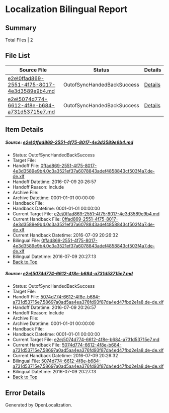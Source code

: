 # <a name='report-top'></a> Localization Bilingual Report

## Summary
 Total Files | 2

## File List
 Source File | Status | Details 
 ----------- | ------ | ------- 
 [e2e\0ffad869-2551-4f75-8017-4e3d3589e9b4.md](https://github.com/OpenLocalizationTestOrg/oltest/blob/86348a8efb1922f77a3c1fc9aa9465a95d0cbaa7/e2e/0ffad869-2551-4f75-8017-4e3d3589e9b4.md) | OutofSyncHandedBackSuccess | [Details](#9beaf400d1f10e01fb98e54c2e2c594813c317641)
 [e2e\5074d774-6612-4f8e-b684-a731d53715e7.md](https://github.com/OpenLocalizationTestOrg/oltest/blob/86348a8efb1922f77a3c1fc9aa9465a95d0cbaa7/e2e/5074d774-6612-4f8e-b684-a731d53715e7.md) | OutofSyncHandedBackSuccess | [Details](#1032a376434ee2c924b5cd560705d62969bd7f122)

## Item Details
##### <a name='9beaf400d1f10e01fb98e54c2e2c594813c317641'></a> Source: [e2e\0ffad869-2551-4f75-8017-4e3d3589e9b4.md](https://github.com/OpenLocalizationTestOrg/oltest/blob/86348a8efb1922f77a3c1fc9aa9465a95d0cbaa7/e2e/0ffad869-2551-4f75-8017-4e3d3589e9b4.md)
* Status: OutofSyncHandedBackSuccess
* Target File: 
* Handoff File: [0ffad869-2551-4f75-8017-4e3d3589e9b4.0c3a3521ef37a6078843adef4858843cf503f4a7.de-de.xlf](https://github.com/OpenLocalizationTestOrg/olhandoff-e2e/blob/7c981acb1259522051f60e5464ad6b8dd56fabc6/ol-handoff/OpenLocalizationTestOrg/oltest-dede-fly/ci/ht/0ffad869-2551-4f75-8017-4e3d3589e9b4.0c3a3521ef37a6078843adef4858843cf503f4a7.de-de.xlf)
* Handoff Datetime: 2016-07-09 20:26:57
* Handoff Reason: Include
* Archive File: 
* Archive Datetime: 0001-01-01 00:00:00
* Handback File: 
* Handback Datetime: 0001-01-01 00:00:00
* Current Target File: [e2e\0ffad869-2551-4f75-8017-4e3d3589e9b4.md](https://github.com/OpenLocalizationTestOrg/oltest-dede-fly/blob/00decc95e2deff1f97f77ce47ef44d6931a05650/e2e/0ffad869-2551-4f75-8017-4e3d3589e9b4.md)
* Current Handback File: [0ffad869-2551-4f75-8017-4e3d3589e9b4.0c3a3521ef37a6078843adef4858843cf503f4a7.de-de.xlf](https://github.com/OpenLocalizationTestOrg/olhandback-e2e/blob/3d6873091a48e3189d7df681d2139c19159d8779/ol-handback/OpenLocalizationTestOrg/oltest-dede-fly/ci/ht/0ffad869-2551-4f75-8017-4e3d3589e9b4.0c3a3521ef37a6078843adef4858843cf503f4a7.de-de.xlf)
* Current Handback Datetime: 2016-07-09 20:26:32
* Bilingual File: [0ffad869-2551-4f75-8017-4e3d3589e9b4.0c3a3521ef37a6078843adef4858843cf503f4a7.de-de.xlf](https://github.com/OpenLocalizationTestOrg/olhandback-e2e/blob/3d6873091a48e3189d7df681d2139c19159d8779/ol-handback/OpenLocalizationTestOrg/oltest-dede-fly/ci/ht/0ffad869-2551-4f75-8017-4e3d3589e9b4.0c3a3521ef37a6078843adef4858843cf503f4a7.de-de.xlf)
* Bilingual Datetime: 2016-07-09 20:27:13
* [Back to Top](#report-top)

##### <a name='1032a376434ee2c924b5cd560705d62969bd7f122'></a> Source: [e2e\5074d774-6612-4f8e-b684-a731d53715e7.md](https://github.com/OpenLocalizationTestOrg/oltest/blob/86348a8efb1922f77a3c1fc9aa9465a95d0cbaa7/e2e/5074d774-6612-4f8e-b684-a731d53715e7.md)
* Status: OutofSyncHandedBackSuccess
* Target File: 
* Handoff File: [5074d774-6612-4f8e-b684-a731d53715e7.58697a0ad5aa4ea376fd93f87da4ed47fbd2e1a8.de-de.xlf](https://github.com/OpenLocalizationTestOrg/olhandoff-e2e/blob/7c981acb1259522051f60e5464ad6b8dd56fabc6/ol-handoff/OpenLocalizationTestOrg/oltest-dede-fly/ci/ht/5074d774-6612-4f8e-b684-a731d53715e7.58697a0ad5aa4ea376fd93f87da4ed47fbd2e1a8.de-de.xlf)
* Handoff Datetime: 2016-07-09 20:26:57
* Handoff Reason: Include
* Archive File: 
* Archive Datetime: 0001-01-01 00:00:00
* Handback File: 
* Handback Datetime: 0001-01-01 00:00:00
* Current Target File: [e2e\5074d774-6612-4f8e-b684-a731d53715e7.md](https://github.com/OpenLocalizationTestOrg/oltest-dede-fly/blob/00decc95e2deff1f97f77ce47ef44d6931a05650/e2e/5074d774-6612-4f8e-b684-a731d53715e7.md)
* Current Handback File: [5074d774-6612-4f8e-b684-a731d53715e7.58697a0ad5aa4ea376fd93f87da4ed47fbd2e1a8.de-de.xlf](https://github.com/OpenLocalizationTestOrg/olhandback-e2e/blob/3d6873091a48e3189d7df681d2139c19159d8779/ol-handback/OpenLocalizationTestOrg/oltest-dede-fly/ci/ht/5074d774-6612-4f8e-b684-a731d53715e7.58697a0ad5aa4ea376fd93f87da4ed47fbd2e1a8.de-de.xlf)
* Current Handback Datetime: 2016-07-09 20:26:32
* Bilingual File: [5074d774-6612-4f8e-b684-a731d53715e7.58697a0ad5aa4ea376fd93f87da4ed47fbd2e1a8.de-de.xlf](https://github.com/OpenLocalizationTestOrg/olhandback-e2e/blob/3d6873091a48e3189d7df681d2139c19159d8779/ol-handback/OpenLocalizationTestOrg/oltest-dede-fly/ci/ht/5074d774-6612-4f8e-b684-a731d53715e7.58697a0ad5aa4ea376fd93f87da4ed47fbd2e1a8.de-de.xlf)
* Bilingual Datetime: 2016-07-09 20:27:13
* [Back to Top](#report-top)


## Error Details

Generated by OpenLocalization.

